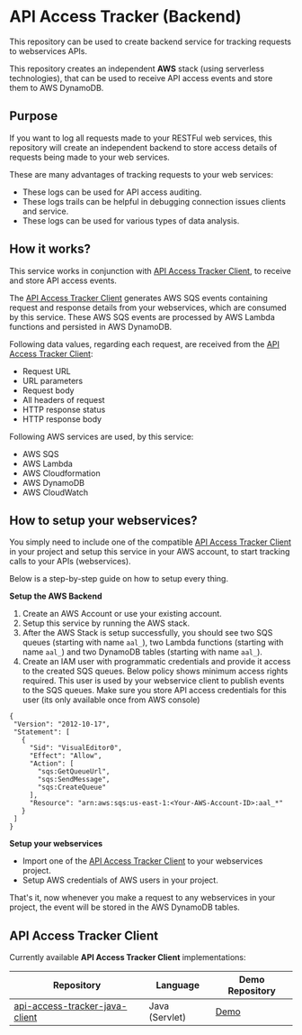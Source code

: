 # API Access Tracker (Backend)

This repository can be used to create backend service for tracking requests to webservices APIs. 

This repository creates an independent **AWS** stack (using serverless technologies), that can be used to receive API 
access events and store them to AWS DynamoDB.

## Purpose
If you want to log all requests made to your RESTFul web services, this repository will create an independent backend 
to store access details of requests being made to your web services.

These are many advantages of tracking requests to your web services:
* These logs can be used for API access auditing.
* These logs trails can be helpful in debugging connection issues clients and service.
* These logs can be used for various types of data analysis.

## How it works?
This service works in conjunction with [API Access Tracker Client](#api-access-tracker-client), to receive and store API access events. 

The [API Access Tracker Client](#api-access-tracker-client) generates AWS SQS events containing request and response details from your webservices, 
which are consumed by this service.
These AWS SQS events are processed by AWS Lambda functions and persisted in AWS DynamoDB.

Following data values, regarding each request, are received from the [API Access Tracker Client](#api-access-tracker-client):
* Request URL
* URL parameters
* Request body
* All headers of request
* HTTP response status
* HTTP response body

Following AWS services are used, by this service:
* AWS SQS
* AWS Lambda
* AWS Cloudformation
* AWS DynamoDB
* AWS CloudWatch

## How to setup your webservices?
You simply need to include one of the compatible [API Access Tracker Client](#api-access-tracker-client) in your project and setup this service 
in your AWS account, to start tracking calls to your APIs (webservices).

Below is a step-by-step guide on how to setup every thing.

**Setup the AWS Backend**
1. Create an AWS Account or use your existing account.
2. Setup this service by running the AWS stack.
3. After the AWS Stack is setup successfully, you should see two SQS queues (starting with name `aal_`), 
two Lambda functions (starting with name `aal_`) and two DynamoDB tables (starting with name `aal_`).
4. Create an IAM user with programmatic credentials and provide it access to the created SQS queues. Below policy shows
 minimum access rights required. This user is used by your webservice client to publish events to the SQS queues. 
 Make sure you store API access credentials for this user (its only available once from AWS console) 
 ```$xslt
{
  "Version": "2012-10-17",
  "Statement": [
    {
      "Sid": "VisualEditor0",
      "Effect": "Allow",
      "Action": [
        "sqs:GetQueueUrl",
        "sqs:SendMessage",
        "sqs:CreateQueue"
      ],
      "Resource": "arn:aws:sqs:us-east-1:<Your-AWS-Account-ID>:aal_*"
    }
  ]
}
```

**Setup your webservices**
* Import one of the [API Access Tracker Client](#api-access-tracker-client) to your webservices project.
* Setup AWS credentials of AWS users in your project.

That's it, now whenever you make a request to any webservices in your project, the event will be stored in the AWS DynamoDB tables.

## API Access Tracker Client
Currently available **API Access Tracker Client** implementations:

|Repository      |Language                          |Demo Repository                         |
|----------------|-------------------------------|-----------------------------|
|[api-access-tracker-java-client](https://github.com/Actigence/api-access-tracker-java-client)|Java (Servlet) |[Demo](https://github.com/Actigence/api-access-tracker-java-client-demo) |
